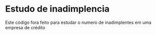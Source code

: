 # Estudo de inadimplencia
Este código fora feito para estudar o numero de inadimplentes em uma empresa de crédito
